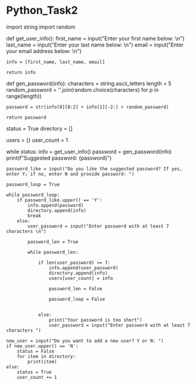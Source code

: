# Python_Task2

import string
import random


def get_user_info():
    first_name = input("Enter your first name below: \n")
    last_name = input("Enter your last name below: \n")
    email = input("Enter your email address below: \n")

    info = [first_name, last_name, email]

    return info


def gen_password(info):
    characters = string.ascii_letters
    length = 5
    random_password = ''.join(random.choice(characters) for p in range(length))

    password = str(info[0][0:2] + info[1][-2:] + random_password)

    return password


status = True
directory = []

users = {}
user_count = 1

while status:
    info = get_user_info()
    password = gen_password(info)
    print(f"Suggested password: {password}")

    password_like = input("Do you like the suggested password? If yes, enter Y; if no, enter N and provide password: ")

    password_loop = True

    while password_loop:
        if password_like.upper() == 'Y':
            info.append(password)
            directory.append(info)
            break
        else:
            user_password = input("Enter password with at least 7 characters \n")

            password_len = True

            while password_len:

                if len(user_password) >= 7:
                    info.append(user_password)
                    directory.append(info)
                    users[user_count] = info

                    password_len = False

                    password_loop = False


                else:
                    print("Your password is too short")
                    user_password = input("Enter password with at least 7 characters ")

    new_user = input("Do you want to add a new user? Y or N: ")
    if new_user.upper() == 'N':
        status = False
        for item in directory:
            print(item)
    else:
        status = True
        user_count += 1

